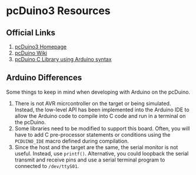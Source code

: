 # pcDuino3 Resources

## Official Links

1. [pcDuino3 Homepage](http://www.pcduino.com/pcduino-v3/)
1. [pcDuino Wiki](http://www.pcduino.com/wiki/index.php?title=Book)
1. [pcDuino C Library using Arduino syntax](https://github.com/pcduino/c_environment)

## Arduino Differences

Some things to keep in mind when developing with Arduino on the pcDuino.

1. There is not AVR micrcontroller on the target or being simulated. Instead, the low-level API has been implemented into the Arduino IDE to allow the Arduino code to compile into C code and run in a terminal on the pcDuino.
1. Some libraries need to be modified to support this board. Often, you will have to add C pre-processor statements or conditions using the `PCDUINO_IDE` macro defined during compilation.
1. Since the host and the target are the same, the serial monitor is not useful. Instead, use `printf()`. Alternative, you could loopback the serial transmit and receive pins and use a serial terminal program to connected to `/dev/ttyS01`.
